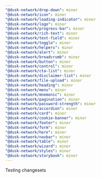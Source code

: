 ```yaml
---
"@dusk-network/drop-down": minor
"@dusk-network/icon": minor
"@dusk-network/loading-indicator": minor
"@dusk-network/logo": minor
"@dusk-network/progress-bar": minor
"@dusk-network/rich-text": minor
"@dusk-network/text-field": minor
"@dusk-network/toggle": minor
"@dusk-network/helpers": minor
"@dusk-network/alert": minor
"@dusk-network/breadcrumb": minor
"@dusk-network/button": minor
"@dusk-network/control": minor
"@dusk-network/cta-list": minor
"@dusk-network/disclaimer-list": minor
"@dusk-network/file-upload": minor
"@dusk-network/heading": minor
"@dusk-network/menu": minor
"@dusk-network/mnemonic": minor
"@dusk-network/pagination": minor
"@dusk-network/password-strength": minor
"@dusk-network/accordion": minor
"@dusk-network/card": minor
"@dusk-network/cookie-banner": minor
"@dusk-network/footer": minor
"@dusk-network/form": minor
"@dusk-network/hero": minor
"@dusk-network/navbar": minor
"@dusk-network/table": minor
"@dusk-network/wizard": minor
"@dusk-network/styles": minor
"@dusk-network/storybook": minor
---
```


Testing changesets
